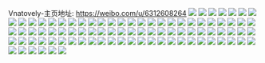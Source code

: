 Vnatovely-主页地址: https://weibo.com/u/6312608264 
![](https://wx4.sinaimg.cn/mw2000/006Td3Mkly1h90sbvq4b7j33k02o0kjn.jpg) 
![](https://wx4.sinaimg.cn/mw2000/006Td3Mkly1h90sd875bcj33k02o01kz.jpg) 
![](https://wx4.sinaimg.cn/mw2000/006Td3Mkly1h90sbzc20kj31wd262az4.jpg) 
![](https://wx4.sinaimg.cn/mw2000/006Td3Mkly1h8yoxa6kmtj30to0m9tbv.jpg) 
![](https://wx4.sinaimg.cn/mw2000/006Td3Mkly1h8yoxhg3whj30to0k1wgy.jpg) 
![](https://wx4.sinaimg.cn/mw2000/006Td3Mkly1h8yoyyc0uij30xc21ch4c.jpg) 
![](https://wx4.sinaimg.cn/mw2000/006Td3Mkly1h8yoyyo61lj30xc21ck08.jpg) 
![](https://wx4.sinaimg.cn/mw2000/006Td3Mkly1h8yp7saaq7j30to1ldajq.jpg) 
![](https://wx4.sinaimg.cn/mw2000/006Td3Mkly1h8yoyz24knj30k00zr42a.jpg) 
![](https://wx4.sinaimg.cn/mw2000/006Td3Mkly1h8yp59o61dj30q40d2tit.jpg) 
![](https://wx4.sinaimg.cn/mw2000/006Td3Mkly1h8yp598yrkj30xc21ce44.jpg) 
![](https://wx4.sinaimg.cn/mw2000/006Td3Mkly1h8yozplt4gj30u00vvaez.jpg) 
![](https://wx4.sinaimg.cn/mw2000/006Td3Mkly1h8vmtnfaevj30xc0ijgmg.jpg) 
![](https://wx4.sinaimg.cn/mw2000/006Td3Mkly1h8vmtnn146j30un0u0n1f.jpg) 
![](https://wx4.sinaimg.cn/mw2000/006Td3Mkly1h8vmtnv2dzj30u0140gos.jpg) 
![](https://wx4.sinaimg.cn/mw2000/006Td3Mkly1h8vmto2lx5j30u00u0jt5.jpg) 
![](https://wx4.sinaimg.cn/mw2000/006Td3Mkly1h8mzst5hdkj30to1co10k.jpg) 
![](https://wx4.sinaimg.cn/mw2000/006Td3Mkly1h8mztykb3wj30xc21cdrt.jpg) 
![](https://wx4.sinaimg.cn/mw2000/006Td3Mkly1h8jyjkw3h8j32002yob29.jpg) 
![](https://wx4.sinaimg.cn/mw2000/006Td3Mkly1h8jyjk8bzpj32002yoe81.jpg) 
![](https://wx4.sinaimg.cn/mw2000/006Td3Mkly1h8jyjhngbaj32yo2004qq.jpg) 
![](https://wx4.sinaimg.cn/mw2000/006Td3Mkly1h8jyjjhappj32dc35s7wl.jpg) 
![](https://wx4.sinaimg.cn/mw2000/006Td3Mkly1h8jyfda0dhj32dc35s4qq.jpg) 
![](https://wx4.sinaimg.cn/mw2000/006Td3Mkly1h8jyfbgbclj30u0140wyo.jpg) 
![](https://wx4.sinaimg.cn/mw2000/006Td3Mkly1h8jyfg6uduj32dc2se7wj.jpg) 
![](https://wx4.sinaimg.cn/mw2000/006Td3Mkly1h8jyfi2m93j32dc35snph.jpg) 
![](https://wx4.sinaimg.cn/mw2000/006Td3Mkly1h8jyfju547j32002you0z.jpg) 
![](https://wx4.sinaimg.cn/mw2000/006Td3Mkly1h8jyfmauakj32dc35se84.jpg) 
![](https://wx4.sinaimg.cn/mw2000/006Td3Mkly1h8jyg7hqzuj32dc35s4qt.jpg) 
![](https://wx4.sinaimg.cn/mw2000/006Td3Mkly1h8jyg91dnqj32dc35su0y.jpg) 
![](https://wx4.sinaimg.cn/mw2000/006Td3Mkly1h8jygbw0j0j32dc35se86.jpg) 
![](https://wx4.sinaimg.cn/mw2000/006Td3Mkly1h8jyg9vmq9j32dc35se82.jpg) 
![](https://wx4.sinaimg.cn/mw2000/006Td3Mkly1h8jyi4f0svj32dc35se84.jpg) 
![](https://wx4.sinaimg.cn/mw2000/006Td3Mkly1h8jyi5yxj2j32dc35sx6q.jpg) 
![](https://wx4.sinaimg.cn/mw2000/006Td3Mkly1h8ire4iebgj32c03401ky.jpg) 
![](https://wx4.sinaimg.cn/mw2000/006Td3Mkly1h8irejhkyzj32c03401ky.jpg) 
![](https://wx4.sinaimg.cn/mw2000/006Td3Mkly1h8iretnhdkj32c03401ky.jpg) 
![](https://wx4.sinaimg.cn/mw2000/006Td3Mkly1h8irfembaoj32c03407wi.jpg) 
![](https://wx4.sinaimg.cn/mw2000/006Td3Mkly1h8ikbp4tstj30u0140dnh.jpg) 
![](https://wx4.sinaimg.cn/mw2000/006Td3Mkly1h8ikbq5i5bj30u010ftmn.jpg) 
![](https://wx4.sinaimg.cn/mw2000/006Td3Mkly1h8ikbqx6tij318g0u0k1f.jpg) 
![](https://wx4.sinaimg.cn/mw2000/006Td3Mkly1h8ikbrpg0zj30u014049s.jpg) 
![](https://wx4.sinaimg.cn/mw2000/006Td3Mkly1h85v7x7y9cj335s2dchdu.jpg) 
![](https://wx4.sinaimg.cn/mw2000/006Td3Mkly1h85v86kuybj311c250dmf.jpg) 
![](https://wx4.sinaimg.cn/mw2000/006Td3Mkly1h85v7ybjd0j32dc35s1ky.jpg) 
![](https://wx4.sinaimg.cn/mw2000/006Td3Mkly1h85v7zewdxj32dc35s1ky.jpg) 
![](https://wx4.sinaimg.cn/mw2000/006Td3Mkly1h85v84lwh3j30u0140h3i.jpg) 
![](https://wx4.sinaimg.cn/mw2000/006Td3Mkly1h85v82cmvpj32002yoqv5.jpg) 
![](https://wx4.sinaimg.cn/mw2000/006Td3Mkly1h7tdtr1bucj30u0140tbs.jpg) 
![](https://wx4.sinaimg.cn/mw2000/006Td3Mkly1h7tdtpwgkuj30u011a0xi.jpg) 
![](https://wx4.sinaimg.cn/mw2000/006Td3Mkly1h7tdtqb0wzj311c250n25.jpg) 
![](https://wx4.sinaimg.cn/mw2000/006Td3Mkly1h7tdtpimkyj30u01hc788.jpg) 
![](https://wx4.sinaimg.cn/mw2000/006Td3Mkly1h7tdtl97xej311c250wnj.jpg) 
![](https://wx4.sinaimg.cn/mw2000/006Td3Mkly1h7tdtqnbo1j30u0140tbb.jpg) 
![](https://wx4.sinaimg.cn/mw2000/006Td3Mkly1h7tdtk7e6wj30ra18cgvj.jpg) 
![](https://wx4.sinaimg.cn/mw2000/006Td3Mkly1h7tdtn4tvlj311c2507iu.jpg) 
![](https://wx4.sinaimg.cn/mw2000/006Td3Mkly1h7tdtofxk6j310o250qc6.jpg) 
![](https://wx4.sinaimg.cn/mw2000/006Td3Mkly1h6bm4tj95jj30u012jgog.jpg) 
![](https://wx4.sinaimg.cn/mw2000/006Td3Mkly1h6bm4tstqwj30u012ytbj.jpg) 
![](https://wx4.sinaimg.cn/mw2000/006Td3Mkly1h6bm4u44mxj31400u0jv9.jpg) 
![](https://wx4.sinaimg.cn/mw2000/006Td3Mkly1h6bm4ukehdj30u0140gs2.jpg) 
![](https://wx4.sinaimg.cn/mw2000/006Td3Mkly1h6bm4ubodsj30u0140wk0.jpg) 
![](https://wx4.sinaimg.cn/mw2000/006Td3Mkly1h6bm4uwi8bj30u014014i.jpg) 
![](https://wx4.sinaimg.cn/mw2000/006Td3Mkly1h5vfwodyj6j311c250qc8.jpg) 
![](https://wx4.sinaimg.cn/mw2000/006Td3Mkly1h5vfwts1hdj31590k07bf.jpg) 
![](https://wx4.sinaimg.cn/mw2000/006Td3Mkly1h5vfwt9j4ej311c2507ep.jpg) 
![](https://wx4.sinaimg.cn/mw2000/006Td3Mkly1h5j57c42ehj31400mih15.jpg) 
![](https://wx4.sinaimg.cn/mw2000/006Td3Mkly1h5j57b9tc0j31hc0snnji.jpg) 
![](https://wx4.sinaimg.cn/mw2000/006Td3Mkly1h5j57cw0i2j31400mitn9.jpg) 
![](https://wx4.sinaimg.cn/mw2000/006Td3Mkly1h5j57e18o5j311c2xb7wh.jpg) 
![](https://wx4.sinaimg.cn/mw2000/006Td3Mkly1h542dwxfcej30u0183ada.jpg) 
![](https://wx4.sinaimg.cn/mw2000/006Td3Mkly1h542gxqrvcj30ed0qw75g.jpg) 
![](https://wx4.sinaimg.cn/mw2000/006Td3Mkly1h542crus3zj30t40wm78m.jpg) 
![](https://wx4.sinaimg.cn/mw2000/006Td3Mkly1h542cpqs0yj31ba0zgwnb.jpg) 
![](https://wx4.sinaimg.cn/mw2000/006Td3Mkly1h542ct8jmjj32dc35sqv5.jpg) 
![](https://wx4.sinaimg.cn/mw2000/006Td3Mkly1h542cuznekj311c2507wh.jpg) 
![](https://wx4.sinaimg.cn/mw2000/006Td3Mkly1h4y8n5z39dj30u01bk409.jpg) 
![](https://wx4.sinaimg.cn/mw2000/006Td3Mkly1h4y8n433yaj30u0140n52.jpg) 
![](https://wx4.sinaimg.cn/mw2000/006Td3Mkly1h4y8navkcwj32dc35s1l0.jpg) 
![](https://wx4.sinaimg.cn/mw2000/006Td3Mkly1h4y8n5n5lsj31hc0pv75x.jpg) 
![](https://wx4.sinaimg.cn/mw2000/006Td3Mkly1h4y8n59ia7j30u01edq6l.jpg) 
![](https://wx4.sinaimg.cn/mw2000/006Td3Mkly1h4y8n6g39hj30zk21ctdo.jpg) 
![](https://wx4.sinaimg.cn/mw2000/006Td3Mkly1h4y8n4fjb5j30u010ztbm.jpg) 
![](https://wx4.sinaimg.cn/mw2000/006Td3Mkly1h4y8n4rhl4j30u0137myw.jpg) 
![](https://wx4.sinaimg.cn/mw2000/006Td3Mkly1h4y8n3i7xlj30u0140n3v.jpg) 
![](https://wx4.sinaimg.cn/mw2000/006Td3Mkly1h4tp5dfsbtj30u0140n29.jpg) 
![](https://wx4.sinaimg.cn/mw2000/006Td3Mkly1h4tp54awopj31mo268x6p.jpg) 
![](https://wx4.sinaimg.cn/mw2000/006Td3Mkly1h4teppszy8j32dc35snpe.jpg) 
